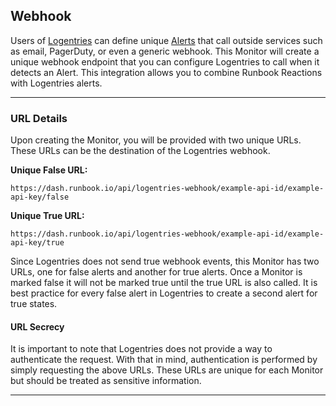 ## Webhook

Users of [Logentries](https://logentries.com) can define unique [Alerts](https://logentries.com/doc/tagsalerts/) that call outside services such as email, PagerDuty, or even a generic webhook. This Monitor will create a unique webhook endpoint that you can configure Logentries to call when it detects an Alert. This integration allows you to combine Runbook Reactions with Logentries alerts.

---

### URL Details

Upon creating the Monitor, you will be provided with two unique URLs. These URLs can be the destination of the Logentries webhook.

**Unique False URL:**

    https://dash.runbook.io/api/logentries-webhook/example-api-id/example-api-key/false

**Unique True URL:**

    https://dash.runbook.io/api/logentries-webhook/example-api-id/example-api-key/true

Since Logentries does not send true webhook events, this Monitor has two URLs, one for false alerts and another for true alerts. Once a Monitor is marked false it will not be marked true until the true URL is also called. It is best practice for every false alert in Logentries to create a second alert for true states.

#### URL Secrecy

It is important to note that Logentries does not provide a way to authenticate the request. With that in mind, authentication is performed by simply requesting the above URLs. These URLs are unique for each Monitor but should be treated as sensitive information.

---